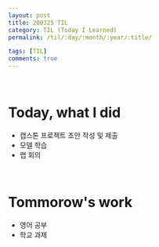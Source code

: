 ```yaml
---
layout: post
title: 200325 TIL
category: TIL (Today I Learned)
permalink: /til/:day/:month/:year/:title/

tags: [TIL]
comments: true
---
```

<br/>

# Today, what I did
- 캡스톤 프로젝트 초안 작성 및 제출
- 모델 학습
- 랩 회의

<br/>

# Tommorow's work
- 영어 공부
- 학교 과제
